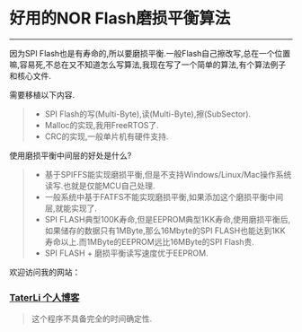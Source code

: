 # 好用的NOR Flash磨损平衡算法

------

因为SPI Flash也是有寿命的,所以要磨损平衡.一般Flash自己擦改写,总在一个位置嘛,容易死,不总在又不知道怎么写算法,我现在写了一个简单的算法,有个算法例子和核心文件.

需要移植以下内容.

> * SPI Flash的写(Multi-Byte),读(Multi-Byte),擦(SubSector).
> * Malloc的实现,我用FreeRTOS了.
> * CRC的实现,一般单片机有硬件支持.

使用磨损平衡中间层的好处是什么?

> * 基于SPIFFS能实现磨损平衡,但是不支持Windows/Linux/Mac操作系统读写.也就是仅能MCU自己处理.
> * 一般系统中基于FATFS不能实现磨损平衡,如果添加这个磨损平衡中间层,就能实现了.
> * SPI FLASH典型100K寿命,但是EEPROM典型1KK寿命,使用磨损平衡后,如果储存的数据只有1MByte,那么16Mbyte的SPI FLASH也能达到1KK寿命以上.而1MByte的EEPROM远比16MByte的SPI Flash贵.
> * SPI FLASH + 磨损平衡读写速度优于EEPROM.

欢迎访问我的网站：

### [TaterLi 个人博客](https://www.lijingquan.net/)

> 这个程序不具备完全的时间确定性.
